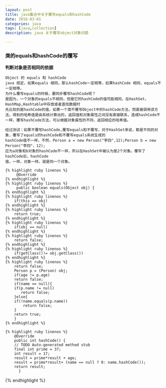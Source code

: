 ```yaml
---
layout: post
title: java集合中关于覆写equals和hashCode
date: 2016-03-01
categories: java
tags: [java,collection]
description: java 关于覆写object对象问题

---
```


### 类的equals和hashCode的覆写

   **判断对象是否相同的依据**

	Object 的 equals 和 hashCode
	java 规定，如果equals 相同，那么hashCode一定相等，如果hashCode 相同，equals不一定相等。
	为什么覆写equals的时候，要同步覆写hashCode呢？ 
	是因为，一个对象的equals不相同，但是它的hashCode的值可能相同，在HashSet，HashMap,Hashtable中存放或者查找数据时
	先比较的是hashCode的值，如果一个类不覆写Object中的hashCode方法，而直接调用该方法，得到的哈希值是由系统计算出的，返回值和对象属性之间没有直接联系，造成hashCode不一样，覆写hashCode方法，可以根据对象属性的不同，返回相应的哈希值。

	经过测试：如果不覆写hashCode,覆写equals和不覆写，对于HashSet来说，都是不同的对象，覆写了equals的hashCode和不覆写equals系统生成的
	hashCode值不一样，不然，Person a = new Person("李四",12);Person b = new Person("李四"，12); 
	应为a对象和b对象的hashCode不一样，所以在HashSet中被认为是2个对象。覆写了hashCode后，hashCode
	值，一样，对象一样，就是同一个对象。

    {% highlight ruby linenos %}
         @Override
    {% endhighlight %}  
    {% highlight ruby linenos %}
         public boolean equals(Object obj) {   
    {% endhighlight %}  
    {% highlight ruby linenos %}
	    if(this == obj)  
    {% endhighlight %}  
    {% highlight ruby linenos %}
		return true;  
    {% endhighlight %}  
    {% highlight ruby linenos %}
	    if(obj == null) 
    {% endhighlight %}  
    {% highlight ruby linenos %}
		return false;  
    {% endhighlight %}  
    {% highlight ruby linenos %}
	    if(getClass()!= obj.getClass())  
    {% endhighlight %}  
    {% highlight ruby linenos %}
		return false;  
	    Person p = (Person) obj;  
	    if(age != p.age)  
		return false;  
	    if(name == null){  
		if(p.name != null)  
		   return false;  
	    }else{  
		if(!name.equals(p.name))  
			return false;   
	    }		
	    return true;   
        }
    {% endhighlight %}  
	
    {% highlight ruby linenos %}
        @Override
        public int hashCode() {
	    // TODO Auto-generated method stub
	    final int prime = 37;
	    int result = 17;
	    result = prime*result + age;
	    result = prime*result+ (name == null ? 0: name.hashCode());
	    return result;
          }
   {% endhighlight %}